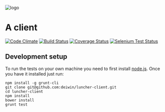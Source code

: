 ![logo](https://cdn.rawgit.com/deiwin/luncher-client/2d26172e6474a312618911f4064dbb5e98ddd8a1/public/img/luncher-logo-typo-black.svg "Luncher")

A client
=====
[![Code Climate](https://codeclimate.com/github/deiwin/luncher-client.png)](https://codeclimate.com/github/deiwin/luncher-client) [![Build Status](https://travis-ci.org/deiwin/luncher-client.svg)](https://travis-ci.org/deiwin/luncher-client) [![Coverage Status](https://coveralls.io/repos/deiwin/luncher-client/badge.png)](https://coveralls.io/r/deiwin/luncher-client) [![Selenium Test Status](https://saucelabs.com/buildstatus/deiwin)](https://saucelabs.com/u/deiwin)


## Development setup ##

To run the tests on your own machine you need to first install [node.js](nodejs.org). Once you have it installed just run:

    npm install -g grunt-cli
    git clone git@github.com:deiwin/luncher-client.git
    cd luncher-client
    npm install
    bower install
    grunt test
